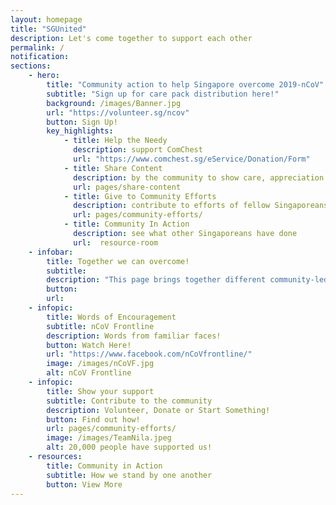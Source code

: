 ```yaml
---
layout: homepage
title: "SGUnited"
description: Let's come together to support each other
permalink: /
notification: 
sections:
    - hero:
        title: "Community action to help Singapore overcome 2019-nCoV"
        subtitle: "Sign up for care pack distribution here!"
        background: /images/Banner.jpg
        url: "https://volunteer.sg/ncov"
        button: Sign Up!
        key_highlights:
            - title: Help the Needy
              description: support ComChest
              url: "https://www.comchest.sg/eService/Donation/Form" 
            - title: Share Content
              description: by the community to show care, appreciation and hope
              url: pages/share-content                            
            - title: Give to Community Efforts
              description: contribute to efforts of fellow Singaporeans
              url: pages/community-efforts/
            - title: Community In Action
              description: see what other Singaporeans have done
              url:  resource-room
    - infobar:
        title: Together we can overcome!       
        subtitle: 
        description: "This page brings together different community-led nCoV responses. To those who have stepped forward, we salute your efforts! We hope it inspires more of us to help one another get through this challenging time. #SGUnited"
        button:
        url:
    - infopic:
        title: Words of Encouragement
        subtitle: nCoV Frontline
        description: Words from familiar faces!
        button: Watch Here!
        url: "https://www.facebook.com/nCoVfrontline/"
        image: /images/nCoVF.jpg
        alt: nCoV Frontline
    - infopic:
        title: Show your support
        subtitle: Contribute to the community
        description: Volunteer, Donate or Start Something!
        button: Find out how!
        url: pages/community-efforts/
        image: /images/TeamNila.jpeg
        alt: 20,000 people have supported us!
    - resources:
        title: Community in Action
        subtitle: How we stand by one another
        button: View More
---
```


